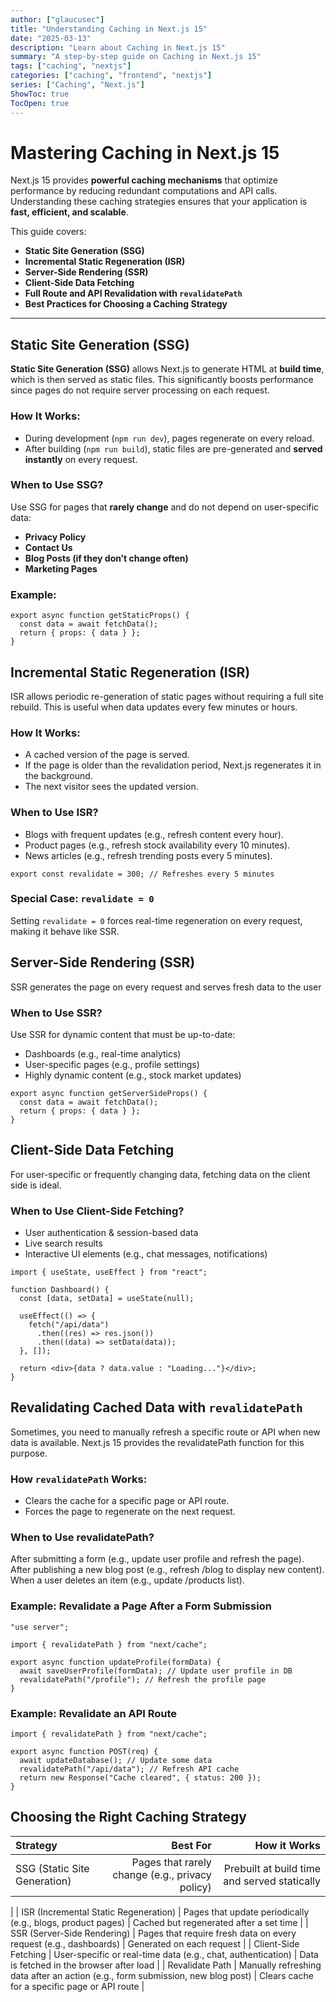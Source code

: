 ```yaml
---
author: ["glaucusec"]
title: "Understanding Caching in Next.js 15"
date: "2025-03-13"
description: "Learn about Caching in Next.js 15"
summary: "A step-by-step guide on Caching in Next.js 15"
tags: ["caching", "nextjs"]
categories: ["caching", "frontend", "nextjs"]
series: ["Caching", "Next.js"]
ShowToc: true
TocOpen: true
---
```


# Mastering Caching in Next.js 15

Next.js 15 provides **powerful caching mechanisms** that optimize performance by reducing redundant computations and API calls. Understanding these caching strategies ensures that your application is **fast, efficient, and scalable**.

This guide covers:
- **Static Site Generation (SSG)**
- **Incremental Static Regeneration (ISR)**
- **Server-Side Rendering (SSR)**
- **Client-Side Data Fetching**
- **Full Route and API Revalidation with `revalidatePath`**
- **Best Practices for Choosing a Caching Strategy**

---

## Static Site Generation (SSG)

**Static Site Generation (SSG)** allows Next.js to generate HTML at **build time**, which is then served as static files. This significantly boosts performance since pages do not require server processing on each request.

### How It Works:
- During development (`npm run dev`), pages regenerate on every reload.
- After building (`npm run build`), static files are pre-generated and **served instantly** on every request.

### When to Use SSG?
Use SSG for pages that **rarely change** and do not depend on user-specific data:
- **Privacy Policy**
- **Contact Us**
- **Blog Posts (if they don’t change often)**
- **Marketing Pages**

### Example:
```tsx
export async function getStaticProps() {
  const data = await fetchData();
  return { props: { data } };
}
```

## Incremental Static Regeneration (ISR)

ISR allows periodic re-generation of static pages without requiring a full site rebuild. This is useful when data updates every few minutes or hours.

### How It Works:
- A cached version of the page is served.
- If the page is older than the revalidation period, Next.js regenerates it in the background.
- The next visitor sees the updated version.

### When to Use ISR?
- Blogs with frequent updates (e.g., refresh content every hour).
- Product pages (e.g., refresh stock availability every 10 minutes).
- News articles (e.g., refresh trending posts every 5 minutes).

```tsx
export const revalidate = 300; // Refreshes every 5 minutes
```
### Special Case: `revalidate = 0`
Setting `revalidate = 0` forces real-time regeneration on every request, making it behave like SSR.


## Server-Side Rendering (SSR)

SSR generates the page on every request and serves fresh data to the user
### When to Use SSR?
Use SSR for dynamic content that must be up-to-date:

- Dashboards (e.g., real-time analytics)
- User-specific pages (e.g., profile settings)
- Highly dynamic content (e.g., stock market updates)
  

```
export async function getServerSideProps() {
  const data = await fetchData();
  return { props: { data } };
}

```

## Client-Side Data Fetching
For user-specific or frequently changing data, fetching data on the client side is ideal.

### When to Use Client-Side Fetching?
- User authentication & session-based data
- Live search results
- Interactive UI elements (e.g., chat messages, notifications)

```tsx
import { useState, useEffect } from "react";

function Dashboard() {
  const [data, setData] = useState(null);

  useEffect(() => {
    fetch("/api/data")
      .then((res) => res.json())
      .then((data) => setData(data));
  }, []);

  return <div>{data ? data.value : "Loading..."}</div>;
}

```

## Revalidating Cached Data with `revalidatePath`
Sometimes, you need to manually refresh a specific route or API when new data is available. Next.js 15 provides the revalidatePath function for this purpose.

### How `revalidatePath` Works:
- Clears the cache for a specific page or API route.
- Forces the page to regenerate on the next request.

### When to Use revalidatePath?
After submitting a form (e.g., update user profile and refresh the page).
After publishing a new blog post (e.g., refresh /blog to display new content).
When a user deletes an item (e.g., update /products list).

### Example: Revalidate a Page After a Form Submission

``` tsx
"use server";

import { revalidatePath } from "next/cache";

export async function updateProfile(formData) {
  await saveUserProfile(formData); // Update user profile in DB
  revalidatePath("/profile"); // Refresh the profile page
}

```

### Example: Revalidate an API Route

```tsx
import { revalidatePath } from "next/cache";

export async function POST(req) {
  await updateDatabase(); // Update some data
  revalidatePath("/api/data"); // Refresh API cache
  return new Response("Cache cleared", { status: 200 });
}

```

## Choosing the Right Caching Strategy


| Strategy              | Best For	 | How it Works |
| :---------------- | ------: | ----: |
| SSG (Static Site Generation)	       |   Pages that rarely change (e.g., privacy policy)	   | Prebuilt at build time and served statically
 |
| ISR (Incremental Static Regeneration)	          |   Pages that update periodically (e.g., blogs, product pages)	   | Cached but regenerated after a set time
 |
| SSR (Server-Side Rendering)	    |  Pages that require fresh data on every request (e.g., dashboards)	   | Generated on each request
 |
| Client-Side Fetching	 |  User-specific or real-time data (e.g., chat, authentication)	   | Data is fetched in the browser after load
 |
 | Revalidate Path	 |  Manually refreshing data after an action (e.g., form submission, new blog post)	   | Clears cache for a specific page or API route
 |

